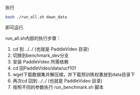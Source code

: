 执行
```bash
bash ./run_all.sh down_data
```
即可运行.

run_all.sh内部的执行步骤：
1. cd 到 ../../ (也就是 PaddleVideo 目录)
2. 切换到benchmark_dev分支
3. 安装 PaddleVideo 所需依赖
4. cd 回PaddleVideo/data/ucf101
5. wget下载数据集并解压缩，并下载预训练权重放到data目录下
6. 再次cd 回到 ../../ (也就是 PaddleVideo 目录)
8. 按照不同的参数执行 run_benchmark.sh 脚本
